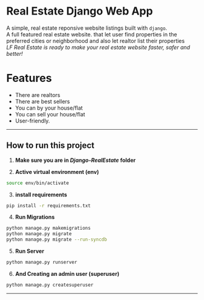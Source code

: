 # Real Estate Django Web App

A simple, real estate reponsive website listings built with `django`.
<br>
A full featured real estate website. that let user find properties in the preferred cities or neighborhood and also let realtor list their properties
<br>
*LF Real Estate is ready to make your real estate website faster, safer and better!*

# Features
* There are realtors
* There are best sellers
* You can by your house/flat
* You can sell your house/flat
* User-friendly.

<hr>

## How to run this project
1.  **Make sure you are in *Django-RealEstate* folder**


2. **Active virtual environment (env)**
```sh
source env/bin/activate
```

3. **install requirements**
```sh
pip install -r requirements.txt
```

4. **Run Migrations**

```sh
python manage.py makemigrations
python manage.py migrate
python manage.py migrate --run-syncdb

```

5. **Run Server**

```sh
python manage.py runserver
```

6. **And Creating an admin user (superuser)**

```sh
python manage.py createsuperuser
```


<hr>




